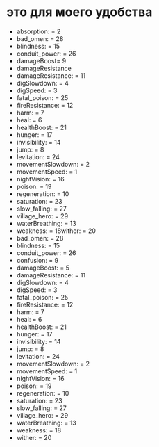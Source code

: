 # это для моего удобства
* absorption: = 2
* bad_omen: = 28
* blindness: = 15
* conduit_power: = 26
* damageBoost= 9
* damageResistance
* damageResistance: = 11
* digSlowdown: = 4
* digSpeed: = 3
* fatal_poison: = 25
* fireResistance: = 12
* harm: = 7
* heal: = 6
* healthBoost: = 21
* hunger: = 17
* invisibility: = 14
* jump: = 8
* levitation: = 24
* movementSlowdown: = 2
* movementSpeed: = 1
* nightVision: = 16
* poison: = 19
* regeneration: = 10
* saturation: = 23
* slow_falling: = 27
* village_hero: = 29
* waterBreathing: = 13
* weakness: = 18wither: = 20
* bad_omen: = 28
* blindness: = 15
* conduit_power: = 26
* confusion: = 9
* damageBoost: = 5
* damageResistance: = 11
* digSlowdown: = 4
* digSpeed: = 3
* fatal_poison: = 25
* fireResistance: = 12
* harm: = 7
* heal: = 6
* healthBoost: = 21
* hunger: = 17
* invisibility: = 14
* jump: = 8
* levitation: = 24
* movementSlowdown: = 2
* movementSpeed: = 1
* nightVision: = 16
* poison: = 19
* regeneration: = 10
* saturation: = 23
* slow_falling: = 27
* village_hero: = 29
* waterBreathing: = 13
* weakness: = 18
* wither: = 20
